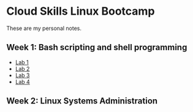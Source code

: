 # Cloud Skills Linux Bootcamp
These are my personal notes.

## Week 1: Bash scripting and shell programming

- [Lab 1](Week1/lab1.md)
- [Lab 2](Week1/lab2.md)
- [Lab 3](Week1/lab3.md)
- [Lab 4](Week1/lab4.md)

## Week 2: Linux Systems Administration

